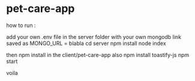 # pet-care-app
how to run : 

add your own .env file in the server folder with your own mongodb link saved as MONGO_URL = blabla
cd server
npm install
node index

then npm install in the client/pet-care-app also
npm install toastify-js
npm start

voila

